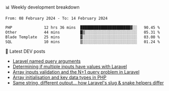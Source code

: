 📊 Weekly development breakdown
<!--START_SECTION:waka-->

```txt
From: 08 February 2024 - To: 14 February 2024

PHP              12 hrs 36 mins  ██████████████████████▓░░   90.45 %
Other            44 mins         █▒░░░░░░░░░░░░░░░░░░░░░░░   05.31 %
Blade Template   25 mins         ▓░░░░░░░░░░░░░░░░░░░░░░░░   03.00 %
SQL              10 mins         ▒░░░░░░░░░░░░░░░░░░░░░░░░   01.24 %
```

<!--END_SECTION:waka-->

📕 Latest DEV posts
<!-- BLOG-POST-LIST:START -->
- [Laravel named query arguments](https://dev.to/michaelvickersuk/laravel-named-query-arguments-28kd)
- [Determining if multiple inputs have values with Laravel](https://dev.to/michaelvickersuk/determining-if-multiple-inputs-have-values-with-laravel-km6)
- [Array inputs validation and the N+1 query problem in Laravel](https://dev.to/michaelvickersuk/array-inputs-validation-and-the-n1-query-problem-in-laravel-2agb)
- [Array initialisation and key data types in PHP](https://dev.to/michaelvickersuk/array-initialisation-and-key-data-types-in-php-1e5b)
- [Same string, different output... how Laravel&#39;s slug &amp; snake helpers differ](https://dev.to/michaelvickersuk/same-string-different-output-how-laravels-slug-snake-helpers-differ-1ccj)
<!-- BLOG-POST-LIST:END -->
